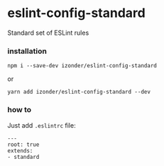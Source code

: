 # eslint-config-standard
Standard set of ESLint rules

### installation
```
npm i --save-dev izonder/eslint-config-standard
```

or

```
yarn add izonder/eslint-config-standard --dev
```

### how to
Just add `.eslintrc` file:

```
---
root: true
extends:
- standard
```
